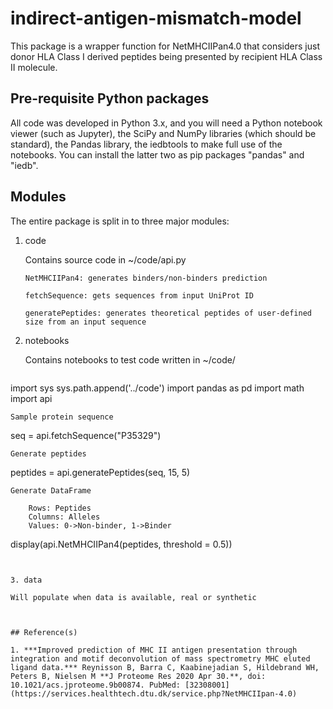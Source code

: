 # indirect-antigen-mismatch-model

This package is a wrapper function for NetMHCIIPan4.0 that considers just donor HLA Class I derived peptides being presented by recipient HLA Class II molecule.

## Pre-requisite Python packages

All code was developed in Python 3.x, and you will need a Python notebook viewer (such as Jupyter), the SciPy and NumPy libraries (which should be standard), the Pandas library, the iedbtools to make full use of the notebooks. You can install the latter two as pip packages "pandas" and "iedb".


## Modules

The entire package is split in to three major modules:

1. code

   Contains source code in ~/code/api.py

   ```
   NetMHCIIPan4: generates binders/non-binders prediction

   fetchSequence: gets sequences from input UniProt ID

   generatePeptides: generates theoretical peptides of user-defined size from an input sequence 

   ```


2. notebooks

   Contains notebooks to test code written in ~/code/

   ```
  import sys
  sys.path.append('../code')
  import pandas as pd
  import math
  import api

   ```
   Sample protein sequence
   ```
   seq = api.fetchSequence("P35329")
   ```
   Generate peptides
   ```
   peptides = api.generatePeptides(seq, 15, 5)

   ```
   Generate DataFrame

       Rows: Peptides
       Columns: Alleles
       Values: 0->Non-binder, 1->Binder
   ```
   display(api.NetMHCIIPan4(peptides, threshold = 0.5))
   ```


3. data

   Will populate when data is available, real or synthetic



## Reference(s)

1. ***Improved prediction of MHC II antigen presentation through integration and motif deconvolution of mass spectrometry MHC eluted ligand data.*** Reynisson B, Barra C, Kaabinejadian S, Hildebrand WH, Peters B, Nielsen M **J Proteome Res 2020 Apr 30.**, doi: 10.1021/acs.jproteome.9b00874. PubMed: [32308001](https://services.healthtech.dtu.dk/service.php?NetMHCIIpan-4.0)
